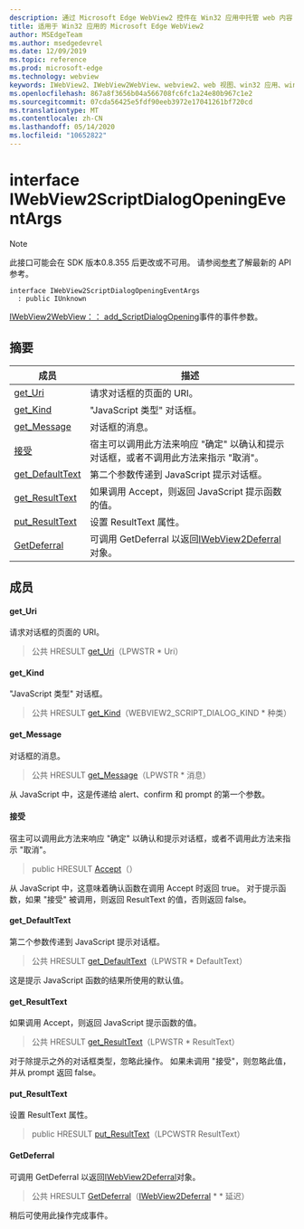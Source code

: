 ```yaml
---
description: 通过 Microsoft Edge WebView2 控件在 Win32 应用中托管 web 内容
title: 适用于 Win32 应用的 Microsoft Edge WebView2
author: MSEdgeTeam
ms.author: msedgedevrel
ms.date: 12/09/2019
ms.topic: reference
ms.prod: microsoft-edge
ms.technology: webview
keywords: IWebView2、IWebView2WebView、webview2、web 视图、win32 应用、win32、edge
ms.openlocfilehash: 867a8f3656b04a566708fc6fc1a24e80b967c1e2
ms.sourcegitcommit: 07cda56425e5fdf90eeb3972e17041261bf720cd
ms.translationtype: MT
ms.contentlocale: zh-CN
ms.lasthandoff: 05/14/2020
ms.locfileid: "10652822"
---
```

# interface IWebView2ScriptDialogOpeningEventArgs 

> [!NOTE]
> 此接口可能会在 SDK 版本0.8.355 后更改或不可用。 请参阅[参考](../../../webview2-api-reference.md)了解最新的 API 参考。

```
interface IWebView2ScriptDialogOpeningEventArgs
  : public IUnknown
```

[IWebView2WebView：： add_ScriptDialogOpening](IWebView2WebView.md#add_scriptdialogopening)事件的事件参数。

## 摘要

 成员                        | 描述
--------------------------------|---------------------------------------------
[get_Uri](#get_uri) | 请求对话框的页面的 URI。
[get_Kind](#get_kind) | "JavaScript 类型" 对话框。
[get_Message](#get_message) | 对话框的消息。
[接受](#accept) | 宿主可以调用此方法来响应 "确定" 以确认和提示对话框，或者不调用此方法来指示 "取消"。
[get_DefaultText](#get_defaulttext) | 第二个参数传递到 JavaScript 提示对话框。
[get_ResultText](#get_resulttext) | 如果调用 Accept，则返回 JavaScript 提示函数的值。
[put_ResultText](#put_resulttext) | 设置 ResultText 属性。
[GetDeferral](#getdeferral) | 可调用 GetDeferral 以返回[IWebView2Deferral](IWebView2Deferral.md)对象。

## 成员

#### get_Uri 

请求对话框的页面的 URI。

> 公共 HRESULT [get_Uri](#get_uri)（LPWSTR * Uri）

#### get_Kind 

"JavaScript 类型" 对话框。

> 公共 HRESULT [get_Kind](#get_kind)（WEBVIEW2_SCRIPT_DIALOG_KIND * 种类）

#### get_Message 

对话框的消息。

> 公共 HRESULT [get_Message](#get_message)（LPWSTR * 消息）

从 JavaScript 中，这是传递给 alert、confirm 和 prompt 的第一个参数。

#### 接受 

宿主可以调用此方法来响应 "确定" 以确认和提示对话框，或者不调用此方法来指示 "取消"。

> public HRESULT [Accept](#accept)（）

从 JavaScript 中，这意味着确认函数在调用 Accept 时返回 true。 对于提示函数，如果 "接受" 被调用，则返回 ResultText 的值，否则返回 false。

#### get_DefaultText 

第二个参数传递到 JavaScript 提示对话框。

> 公共 HRESULT [get_DefaultText](#get_defaulttext)（LPWSTR * DefaultText）

这是提示 JavaScript 函数的结果所使用的默认值。

#### get_ResultText 

如果调用 Accept，则返回 JavaScript 提示函数的值。

> 公共 HRESULT [get_ResultText](#get_resulttext)（LPWSTR * ResultText）

对于除提示之外的对话框类型，忽略此操作。 如果未调用 "接受"，则忽略此值，并从 prompt 返回 false。

#### put_ResultText 

设置 ResultText 属性。

> public HRESULT [put_ResultText](#put_resulttext)（LPCWSTR ResultText）

#### GetDeferral 

可调用 GetDeferral 以返回[IWebView2Deferral](IWebView2Deferral.md)对象。

> 公共 HRESULT [GetDeferral](#getdeferral)（[IWebView2Deferral](IWebView2Deferral.md) * * 延迟）

稍后可使用此操作完成事件。

